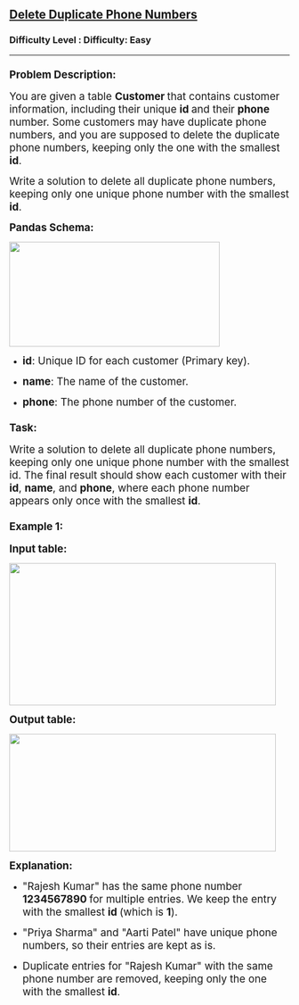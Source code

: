 <h2><a href="https://www.geeksforgeeks.org/problems/delete-duplicate-phone-numbers/1">Delete Duplicate Phone Numbers</a></h2><h3>Difficulty Level : Difficulty: Easy</h3><hr><div class="problems_problem_content__Xm_eO"><h3><span style="font-size: 14pt;">Problem Description:</span></h3>
<p><span style="font-size: 14pt;">You are given a table <strong>Customer </strong>that contains customer information, including their unique <strong>id </strong>and their <strong>phone </strong>number. Some customers may have duplicate phone numbers, and you are supposed to delete the duplicate phone numbers, keeping only the one with the smallest <strong>id</strong>.</span></p>
<p><span style="font-size: 14pt;">Write a solution to delete all duplicate phone numbers, keeping only one unique phone number with the smallest <strong>id</strong>.</span></p>
<p><span style="font-size: 14pt;"><strong>Pandas Schema:</strong></span></p>
<p><span style="font-size: 14pt;"><strong><img src="https://media.geeksforgeeks.org/img-practice/prod/addEditProblem/problem_desc/Web/Other/blobid0_1747034928.png" width="378" height="188"></strong></span></p>
<ul>
<li><span style="font-size: 14pt;"> </span>
<p><span style="font-size: 14pt;"><strong>id</strong>: Unique ID for each customer (Primary key).</span></p>
<span style="font-size: 14pt;"> </span></li>
<li><span style="font-size: 14pt;"> </span>
<p><span style="font-size: 14pt;"><strong>name</strong>: The name of the customer.</span></p>
<span style="font-size: 14pt;"> </span></li>
<li><span style="font-size: 14pt;"> </span>
<p><span style="font-size: 14pt;"><strong>phone</strong>: The phone number of the customer.</span></p>
<span style="font-size: 14pt;"> </span></li>
</ul>
<h3><span style="font-size: 14pt;">Task:</span></h3>
<p><span style="font-size: 14pt;">Write a solution to delete all duplicate phone numbers, keeping only one unique phone number with the smallest id. The final result should show each customer with their <strong>id</strong>, <strong>name</strong>, and <strong>phone</strong>, where each phone number appears only once with the smallest <strong>id</strong>.</span></p>
<h3><span style="font-size: 14pt;">Example 1:</span></h3>
<p><span style="font-size: 14pt;"><strong>Input table:</strong></span></p>
<p><span style="font-size: 14pt;"><strong><img src="https://media.geeksforgeeks.org/img-practice/prod/addEditProblem/problem_desc/Web/Other/blobid1_1747035037.png" width="479" height="255"></strong></span></p>
<p><span style="font-size: 14pt;"><strong>Output table:</strong></span></p>
<p><span style="font-size: 14pt;"><strong><img src="https://media.geeksforgeeks.org/img-practice/prod/addEditProblem/problem_desc/Web/Other/blobid2_1747035050.png" width="479" height="211"></strong></span></p>
<p><span style="font-size: 14pt;"><strong>Explanation:</strong></span></p>
<ul>
<li><span style="font-size: 14pt;"> </span>
<p><span style="font-size: 14pt;">"Rajesh Kumar" has the same phone number <strong>1234567890&nbsp;</strong>for multiple entries. We keep the entry with the smallest <strong>id </strong>(which is <strong>1</strong>).</span></p>
<span style="font-size: 14pt;"> </span></li>
<li><span style="font-size: 14pt;"> </span>
<p><span style="font-size: 14pt;">"Priya Sharma" and "Aarti Patel" have unique phone numbers, so their entries are kept as is.</span></p>
<span style="font-size: 14pt;"> </span></li>
<li><span style="font-size: 14pt;"> </span>
<p><span style="font-size: 14pt;">Duplicate entries for "Rajesh Kumar" with the same phone number are removed, keeping only the one with the smallest <strong>id</strong>.</span></p>
</li>
</ul></div>